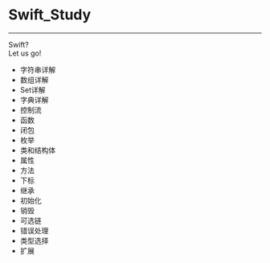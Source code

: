 # Swift_Study

---
Swift?     
Let us go!

+ 字符串详解
+ 数组详解
+ Set详解
+ 字典详解
+ 控制流
+ 函数
+ 闭包
+ 枚举
+ 类和结构体
+ 属性
+ 方法
+ 下标
+ 继承
+ 初始化
+ 销毁
+ 可选链
+ 错误处理
+ 类型选择
+ 扩展